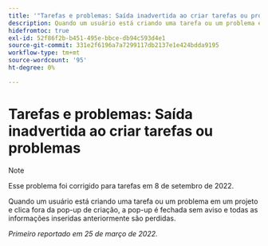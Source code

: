 ```yaml
---
title: '"Tarefas e problemas: Saída inadvertida ao criar tarefas ou problemas'''
description: Quando um usuário está criando uma tarefa ou um problema em um projeto e clica fora da janela pop-up de criação, a janela pop-up é fechada sem aviso e todas as informações inseridas são perdidas.
hidefromtoc: true
exl-id: 52f86f2b-b451-495e-bbce-db94c593d4e1
source-git-commit: 331e2f6196a7a7299117db2137e1e424bdda9195
workflow-type: tm+mt
source-wordcount: '95'
ht-degree: 0%

---
```


# Tarefas e problemas: Saída inadvertida ao criar tarefas ou problemas

>[!NOTE]
>
> Esse problema foi corrigido para tarefas em 8 de setembro de 2022.

Quando um usuário está criando uma tarefa ou um problema em um projeto e clica fora da pop-up de criação, a pop-up é fechada sem aviso e todas as informações inseridas anteriormente são perdidas.

_Primeiro reportado em 25 de março de 2022._
